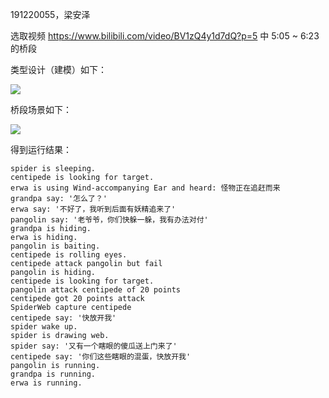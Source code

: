 191220055，梁安泽

选取视频 https://www.bilibili.com/video/BV1zQ4y1d7dQ?p=5 中 5:05 ~ 6:23 的桥段

类型设计（建模）如下：

![](http://www.plantuml.com/plantuml/png/TP5DQiCm48NtEeMNxI9NA4b_IZSjXHIoB1FhrH6MHsOqQWXfxrvXASO4gjMyntoZ-Lb79T4qU6DQJp4szt3SdKsJtrObnmtJ03CP7VGjYvjRytj9Vn2G9a5pBYcEjJc0l1vcIQhKzhEq-097J7eVWWTnu-Ad1TbI8ewWFl-HmyfM8MZXlh5PUYu-Pd3PqKiQYCi01sTnOHFNA4Ni7DjDsuPX93xb4Pz8bXLU0qU5b1eIlCS9iT8-XFuvo0T91wsU5JhkiAygUc2iyP5wf75P-vsu2zxn-Mgy_xhTazE9B_Xsp4cIFojyIwCcgGUPJx5Q_ToLEvevVscQQKN5kK2cDdPjrrrSkVcjmJOD_Wy0)


桥段场景如下：

![](http://www.plantuml.com/plantuml/png/VPHFKzD06CRl-obsXWCN_G8zA3UFpdZnu7Y8T8NEb9G9SHXkGVwG5gPGBHHeGG5HGB0K1KhIqY-pVpOdlu9lt9XkCf5E9zDsdttUtxllinsRiGtBVZTLHCQuNRAmUabdddeUV31cSAcOdpBCn3BrrjZ90bRhn9erC1vvRXdc14d8nEc0TJgYVXKffq5HAXPC-9QirdBbxX5tpYBTE37jmZJ9axHiMpQRGzdCT25FmaKKwkqvfGA9wDSqmInvWqTUJXPiWj0eMw-9wgKSzDdIDOeC7hyQUMOHOhv-yiyoXyNUWVnMfjqB5BONIUP04RE1Y6sSC_SIcIMROAimCMcZ481V7B7M2PIGrpVIMUDxny2Nnw4A8NMOcbze3rQoVHWqVYYh8dbhvp1tglJEfTxoKvHcY4m0eBalBkeQGCXK3VOEUQlClcw9gtl0001mGIW-_IoZMaMso-bE80N2lONt8zh_JFrpDlWklIlQTU2fMdLhOQNAFl-voTftrD_MMjMWYHbrciEmLJRMzNDGon5BB42ZVAl1TpnuijML8Np6902_jodR7OJYdtHZVMAoVovQlQJk1Sc3AYu09r_tsOglpmAOWiOPTpTOvTFltfeIi2yT-UiOFOWsR2UDDgVLX0RQFY_V9xs0IxSQScdJvjKoMpfM5mDI7-OL3LEVRN83Ep9nrCQCCEGmJ9xNxrdFWOcZ_zwR70wMFq3ST85k3Kn_0O0qBT4P8m1z06pTXQ11ycZtJEnNOOPYTv6zzyN7Lk3CqsubQ9n4ESzgxO7ELBBbO8TwpTYPtzxAvYfCEjdtQ73WCVSqS1RaOYSzTs8c9XgAhYyVoBaIPDwIU16DmNKA_vlH7m00)

得到运行结果：

```
spider is sleeping.
centipede is looking for target.
erwa is using Wind-accompanying Ear and heard: 怪物正在追赶而来
grandpa say: '怎么了？'
erwa say: '不好了，我听到后面有妖精追来了'
pangolin say: '老爷爷，你们快躲一躲，我有办法对付'
grandpa is hiding.
erwa is hiding.
pangolin is baiting.
centipede is rolling eyes.
centipede attack pangolin but fail
pangolin is hiding.
centipede is looking for target.
pangolin attack centipede of 20 points
centipede got 20 points attack
SpiderWeb capture centipede
centipede say: '快放开我'
spider wake up.
spider is drawing web.
spider say: '又有一个瞎眼的傻瓜送上门来了'
centipede say: '你们这些瞎眼的混蛋，快放开我'
pangolin is running.
grandpa is running.
erwa is running.
```